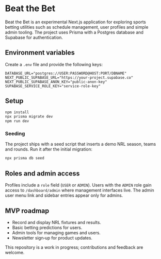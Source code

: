 # Beat the Bet

Beat the Bet is an experimental Next.js application for exploring sports betting
utilities such as schedule management, user profiles and simple admin tooling.
The project uses Prisma with a Postgres database and Supabase for
authentication.

## Environment variables

Create a `.env` file and provide the following keys:

```
DATABASE_URL="postgres://USER:PASSWORD@HOST:PORT/DBNAME"
NEXT_PUBLIC_SUPABASE_URL="https://your-project.supabase.co"
NEXT_PUBLIC_SUPABASE_ANON_KEY="public-anon-key"
SUPABASE_SERVICE_ROLE_KEY="service-role-key"
```

## Setup

```bash
npm install
npx prisma migrate dev
npm run dev
```

### Seeding

The project ships with a seed script that inserts a demo NRL season, teams and
rounds. Run it after the initial migration:

```bash
npx prisma db seed
```

## Roles and admin access

Profiles include a `role` field (`USER` or `ADMIN`).
Users with the `ADMIN` role gain access to `/dashboard/admin` where management
interfaces live. The admin user menu link and sidebar entries appear only for
admins.

## MVP roadmap

- Record and display NRL fixtures and results.
- Basic betting predictions for users.
- Admin tools for managing games and users.
- Newsletter sign‑up for product updates.

This repository is a work in progress; contributions and feedback are welcome.

